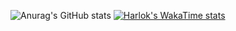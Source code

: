 ![Anurag's GitHub stats](https://github-readme-stats.vercel.app/api?username=mithilreddy369&theme=dark&show_icons=true)
[![Harlok's WakaTime stats](https://github-readme-stats.vercel.app/api/wakatime?username=mithilreddy369)](https://github.com/mithilreddy369/github-readme-stats)

